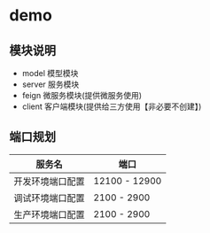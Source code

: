 # demo

## 模块说明

* model 模型模块
* server 服务模块
* feign 微服务模块(提供微服务使用)
* client 客户端模块(提供给三方使用【非必要不创建】)

## 端口规划

| 服务名      | 端口            |
|----------|---------------|
| 开发环境端口配置 | 12100 - 12900 |
| 调试环境端口配置 | 2100 - 2900   |
| 生产环境端口配置 | 2100 - 2900   |